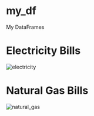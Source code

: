 # my_df
My DataFrames

# Electricity Bills
![electricity](https://github.com/user-attachments/assets/ac61db35-6c94-4b4c-a6bc-99094845b670)

# Natural Gas Bills
![natural_gas](https://github.com/user-attachments/assets/7078c7cb-ed26-425d-bf2e-220fc65f324c)
